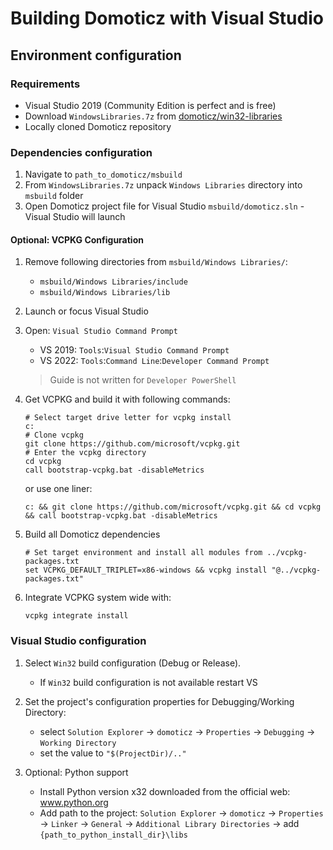 # Building Domoticz with Visual Studio

## Environment configuration

### Requirements
- Visual Studio 2019 (Community Edition is perfect and is free)
- Download `WindowsLibraries.7z` from [domoticz/win32-libraries](https://github.com/domoticz/win32-libraries)
- Locally cloned Domoticz repository

### Dependencies configuration
1. Navigate to `path_to_domoticz/msbuild`
2. From `WindowsLibraries.7z` unpack `Windows Libraries` directory into `msbuild` folder
3. Open Domoticz project file for Visual Studio `msbuild/domoticz.sln` - Visual Studio will launch

#### Optional: VCPKG Configuration
1. Remove following directories from `msbuild/Windows Libraries/`:
   - `msbuild/Windows Libraries/include`
   - `msbuild/Windows Libraries/lib`
2. Launch or focus Visual Studio
3. Open: `Visual Studio Command Prompt`
    - VS 2019: `Tools`:`Visual Studio Command Prompt`
    - VS 2022: `Tools`:`Command Line`:`Developer Command Prompt`
    > Guide is not written for `Developer PowerShell`
4. Get VCPKG and build it with following commands:
    ```shell
    # Select target drive letter for vcpkg install
    c:
    # Clone vcpkg
    git clone https://github.com/microsoft/vcpkg.git
    # Enter the vcpkg directory
    cd vcpkg
    call bootstrap-vcpkg.bat -disableMetrics
    ```
    or use one liner:
    ```shell
    c: && git clone https://github.com/microsoft/vcpkg.git && cd vcpkg && call bootstrap-vcpkg.bat -disableMetrics
    ```

5. Build all Domoticz dependencies
    ```shell
    # Set target environment and install all modules from ../vcpkg-packages.txt
    set VCPKG_DEFAULT_TRIPLET=x86-windows && vcpkg install "@../vcpkg-packages.txt"
    ```
6. Integrate VCPKG system wide with:
    ```shell
    vcpkg integrate install
    ```
### Visual Studio configuration

1. Select `Win32` build configuration (Debug or Release).
    - If `Win32` build configuration is not available restart VS
2. Set the project's configuration properties for Debugging/Working Directory:
    - select `Solution Explorer` -> `domoticz` -> `Properties` -> `Debugging` -> `Working Directory`
    - set the value to `"$(ProjectDir)/.."`

3. Optional: Python support
    - Install Python version x32 downloaded from the official web: www.python.org
    - Add path to the project: `Solution Explorer` -> `domoticz` -> `Properties` -> `Linker` -> `General` -> `Additional Library Directories` -> add `{path_to_python_install_dir}\libs`

